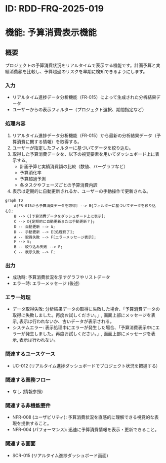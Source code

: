 # ID: RDD-FRQ-2025-019

# 機能: 予算消費表示機能

## 概要

プロジェクトの予算消費状況をリアルタイムで表示する機能です。計画予算と実績消費額を比較し、予算超過のリスクを早期に検知できるようにします。

### 入力

- リアルタイム進捗データ分析機能（FR-015）によって生成された分析結果データ
- ユーザーからの表示フィルター（プロジェクト選択、期間指定など）

### 処理内容

1. リアルタイム進捗データ分析機能（FR-015）から最新の分析結果データ（予算消費に関する情報）を取得する。
1. ユーザーが指定したフィルターに基づいてデータを絞り込む。
1. 取得した予算消費データを、以下の視覚要素を用いてダッシュボード上に表示する。
   - 計画予算と実績消費額の比較（数値、バーグラフなど）
   - 予算消化率
   - 予算超過予測
   - 各タスクやフェーズごとの予算消費内訳
1. 表示は定期的に自動更新されるか、ユーザーの手動操作で更新される。

```mermaid
graph TD
    A[FR-015から予算消費データを取得] --> B{フィルターに基づいてデータを絞り込む};
    B --> C[予算消費データをダッシュボード上に表示];
    C --> D{定期的に自動更新または手動更新？};
    D -- 自動更新 --> A;
    D -- 手動更新 --> E[処理終了];
    A -- 取得失敗 --> F[エラーメッセージ表示];
    F --> E;
    B -- 絞り込み失敗 --> F;
    C -- 表示失敗 --> F;
```

### 出力

- 成功時: 予算消費状況を示すグラフやリストデータ
- エラー時: エラーメッセージ (後述)

### エラー処理

- データ取得失敗: 分析結果データの取得に失敗した場合、「予算消費データの取得に失敗しました。再度お試しください。」, 画面上部にメッセージを表示, 表示は行われないか、古いデータが表示される。
- システムエラー: 表示処理中にエラーが発生した場合、「予算消費表示中にエラーが発生しました。再度お試しください。」, 画面上部にメッセージを表示, 表示は行われない。

### 関連するユースケース

- UC-012 (リアルタイム進捗ダッシュボードでプロジェクト状況を把握する)

### 関連する業務フロー

- なし (情報参照)

### 関連する非機能要件

- NFR-008
  (ユーザビリティ): 予算消費状況を直感的に理解できる視覚的な表現を提供すること。
- NFR-004 (パフォーマンス): 迅速に予算消費情報を表示・更新できること。

### 関連する画面

- SCR-015 (リアルタイム進捗ダッシュボード画面)
